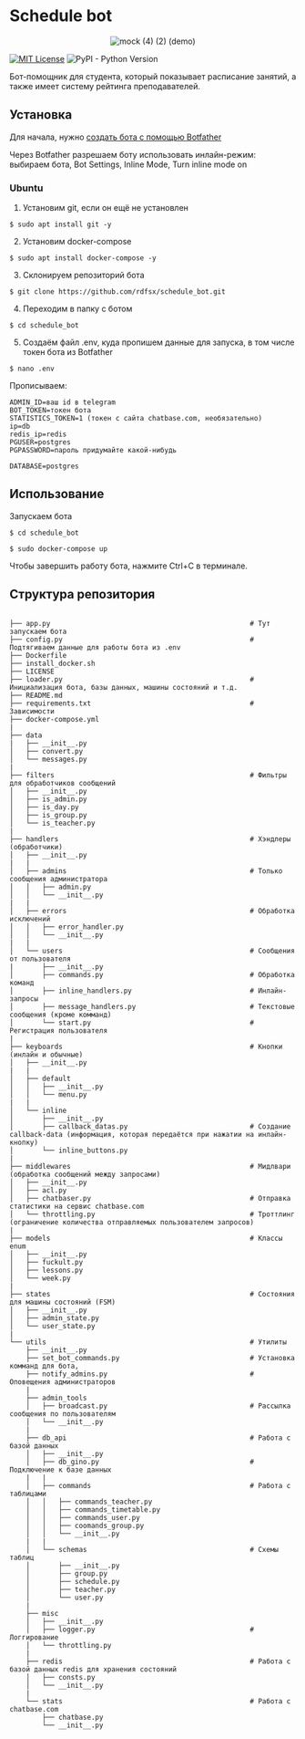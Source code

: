 # Schedule bot

<p align="center">
  <img src="https://user-images.githubusercontent.com/72616425/103445702-d653a000-4c88-11eb-8f22-67ef3ed9e0eb.gif" alt="mock (4) (2) (demo)"/>
</p>

[![MIT License](https://img.shields.io/pypi/l/aiogram.svg?style=flat-square)](https://opensource.org/licenses/MIT)
![PyPI - Python Version](https://img.shields.io/pypi/pyversions/aiogram)


Бот-помощник для студента, который показывает расписание занятий, а также имеет систему рейтинга преподавателей.

## Установка

Для начала, нужно [создать бота с помощью Botfather](https://core.telegram.org/bots#3-how-do-i-create-a-bot)

Через Botfather разрешаем боту использовать инлайн-режим: выбираем бота, Bot Settings, Inline Mode, Turn inline mode on

### Ubuntu

1. Установим git, если он ещё не установлен

```console
$ sudo apt install git -y
```

2. Установим docker-compose

```console
$ sudo apt install docker-compose -y
```

3. Склонируем репозиторий бота

```console
$ git clone https://github.com/rdfsx/schedule_bot.git
```

4. Переходим в папку с ботом

```console
$ cd schedule_bot
```

5. Создаём файл .env, куда пропишем данные для запуска, в том числе токен бота из Botfather

```console
$ nano .env
```
Прописываем:
```
ADMIN_ID=ваш id в telegram
BOT_TOKEN=токен бота
STATISTICS_TOKEN=1 (токен с сайта chatbase.com, необязательно)
ip=db
redis_ip=redis
PGUSER=postgres
PGPASSWORD=пароль придумайте какой-нибудь

DATABASE=postgres
```

## Использование

Запускаем бота

```console
$ cd schedule_bot

$ sudo docker-compose up
```

Чтобы завершить работу бота, нажмите Ctrl+C в терминале.

## Структура репозитория 
```

├── app.py                                                 # Тут запускаем бота
├── config.py                                              # Подтягиваем данные для работы бота из .env
├── Dockerfile
├── install_docker.sh
├── LICENSE
├── loader.py                                              # Инициализация бота, базы данных, машины состояний и т.д. 
├── README.md
├── requirements.txt                                       # Зависимости
├── docker-compose.yml
|
├── data
|   ├── __init__.py
│   ├── convert.py
│   └── messages.py
|
├── filters                                                # Фильтры для обработчиков сообщений
│   ├── __init__.py
│   ├── is_admin.py
│   ├── is_day.py
│   ├── is_group.py
│   └── is_teacher.py
|
├── handlers                                               # Хэндлеры (обработчики)
│   ├── __init__.py
|   |
│   ├── admins                                             # Только сообщения администратора
│   │   ├── admin.py
│   │   └── __init__.py
|   |
│   ├── errors                                             # Обработка исключений
│   │   ├── error_handler.py
│   │   └── __init__.py
|   |
│   └── users                                              # Сообщения от пользователя
|       ├── __init__.py
│       ├── commands.py                                    # Обработка команд
│       ├── inline_handlers.py                             # Инлайн-запросы
│       ├── message_handlers.py                            # Текстовые сообщения (кроме комманд)
│       └── start.py                                       # Регистрация пользователя
|
├── keyboards                                              # Кнопки (инлайн и обычные)
│   ├── __init__.py
|   |
│   ├── default
│   │   ├── __init__.py
│   │   └── menu.py
|   |
│   └── inline
│       ├── __init__.py
│       ├── callback_datas.py                              # Создание callback-data (информация, которая передаётся при нажатии на инлайн-кнопку)
│       └── inline_buttons.py                              
|
├── middlewares                                            # Мидлвари (обработка сообщений между запросами)
│   ├── __init__.py
│   ├── acl.py
│   ├── chatbaser.py                                       # Отправка статистики на сервис chatbase.com
│   └── throttling.py                                      # Троттлинг (ограничение количества отправляемых пользователем запросов)
|
├── models                                                 # Классы enum
│   ├── __init__.py
│   ├── fuckult.py
│   ├── lessons.py
│   └── week.py
|
├── states                                                 # Состояния для машины состояний (FSM)
│   ├── __init__.py
│   ├── admin_state.py
│   └── user_state.py
|
└── utils                                                  # Утилиты
    ├── __init__.py
    ├── set_bot_commands.py                                # Установка комманд для бота,
    ├── notify_admins.py                                   # Оповещения администраторов
    |
    ├── admin_tools
    │   ├── broadcast.py                                   # Рассылка сообщения по пользователям
    │   └── __init__.py
    |
    ├── db_api                                             # Работа с базой данных
    │   ├── __init__.py
    │   ├── db_gino.py                                     # Подключение к базе данных
    |   |
    │   ├── commands                                       # Работа с таблицами
    │   │   ├── commands_teacher.py
    │   │   ├── commands_timetable.py
    │   │   ├── commands_user.py
    │   │   ├── coomands_group.py
    │   │   └── __init__.py
    |   |
    │   └── schemas                                        # Схемы таблиц
    │       ├── __init__.py
    │       ├── group.py
    │       ├── schedule.py
    │       ├── teacher.py
    │       └── user.py
    |
    ├── misc
    │   ├── __init__.py
    │   ├── logger.py                                      # Логгирование
    │   └── throttling.py
    |
    ├── redis                                              # Работа с базой данных redis для хранения состояний
    │   ├── consts.py
    │   └── __init__.py
    |
    └── stats                                              # Работа с chatbase.com
        ├── chatbase.py
        └── __init__.py
```
